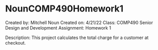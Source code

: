 # NounCOMP490Homework1
Created by: Mitchell Noun
Created on: 4/21/22
Class: COMP490 Senior Design and Development
Assignment: Homework 1

Description:
This project calculates the total charge for a customer at checkout.
